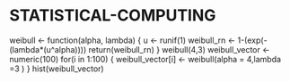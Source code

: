 # STATISTICAL-COMPUTING

weibull <- function(alpha, lambda)
{
  u <- runif(1)
  weibull_rn <- 1-(exp(-(lambda*(u^alpha))))
  return(weibull_rn)
}
weibull(4,3)
weibull_vector <- numeric(100)
for(i in 1:100)
{
  weibull_vector[i] <- weibull(alpha = 4,lambda =3 ) 
}
hist(weibull_vector)
